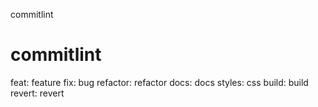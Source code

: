 commitlint

# commitlint

feat: feature
fix: bug
refactor: refactor
docs: docs
styles: css
build: build
revert: revert
